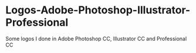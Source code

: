 # Logos-Adobe-Photoshop-Illustrator-Professional
Some logos I done in Adobe Photoshop CC, Illustrator CC and Professional CC
